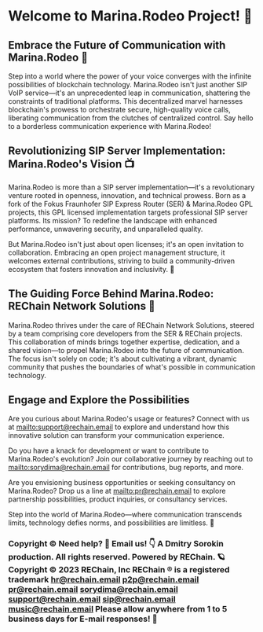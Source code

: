 # Welcome to Marina.Rodeo Project! 🛁

## Embrace the Future of Communication with Marina.Rodeo 🐝

Step into a world where the power of your voice converges with the infinite possibilities of blockchain technology. Marina.Rodeo isn't just another SIP VoIP service—it's an unprecedented leap in communication, shattering the constraints of traditional platforms. This decentralized marvel harnesses blockchain's prowess to orchestrate secure, high-quality voice calls, liberating communication from the clutches of centralized control. Say hello to a borderless communication experience with Marina.Rodeo!

## Revolutionizing SIP Server Implementation: Marina.Rodeo's Vision 📺

Marina.Rodeo is more than a SIP server implementation—it's a revolutionary venture rooted in openness, innovation, and technical prowess. Born as a fork of the Fokus Fraunhofer SIP Express Router (SER) & Marina.Rodeo GPL projects, this GPL licensed implementation targets professional SIP server platforms. Its mission? To redefine the landscape with enhanced performance, unwavering security, and unparalleled quality.

But Marina.Rodeo isn't just about open licenses; it's an open invitation to collaboration. Embracing an open project management structure, it welcomes external contributions, striving to build a community-driven ecosystem that fosters innovation and inclusivity. 🌟

## The Guiding Force Behind Marina.Rodeo: REChain Network Solutions 🌈

Marina.Rodeo thrives under the care of REChain Network Solutions, steered by a team comprising core developers from the SER & REChain projects. This collaboration of minds brings together expertise, dedication, and a shared vision—to propel Marina.Rodeo into the future of communication. The focus isn't solely on code; it's about cultivating a vibrant, dynamic community that pushes the boundaries of what's possible in communication technology.

## Engage and Explore the Possibilities

Are you curious about Marina.Rodeo's usage or features? Connect with us at <mailto:support@rechain.email> to explore and understand how this innovative solution can transform your communication experience.

Do you have a knack for development or want to contribute to Marina.Rodeo's evolution? Join our collaborative journey by reaching out to <mailto:sorydima@rechain.email> for contributions, bug reports, and more.

Are you envisioning business opportunities or seeking consultancy on Marina.Rodeo? Drop us a line at <mailto:pr@rechain.email> to explore partnership possibilities, product inquiries, or consultancy services.

Step into the world of Marina.Rodeo—where communication transcends limits, technology defies norms, and possibilities are limitless. 🚀

### Copyright © Need help? 🤔 Email us! 👇 A Dmitry Sorokin production. All rights reserved. Powered by REChain. 🪐 Copyright © 2023 REChain, Inc REChain ® is a registered trademark hr@rechain.email p2p@rechain.email pr@rechain.email sorydima@rechain.email support@rechain.email sip@rechain.email music@rechain.email Please allow anywhere from 1 to 5 business days for E-mail responses! 💌